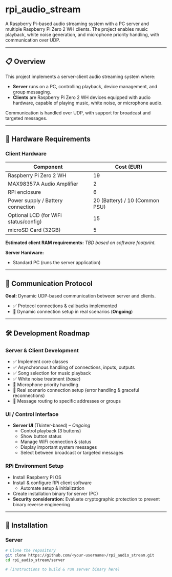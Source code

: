 # rpi_audio_stream

A Raspberry Pi–based audio streaming system with a PC server and multiple Raspberry Pi Zero 2 WH clients. The project enables music playback, white noise generation, and microphone priority handling, with communication over UDP.  

---

## 📋 Overview

This project implements a server-client audio streaming system where:  
- **Server** runs on a PC, controlling playback, device management, and group messaging.  
- **Clients** are Raspberry Pi Zero 2 WH devices equipped with audio hardware, capable of playing music, white noise, or microphone audio.  

Communication is handled over UDP, with support for broadcast and targeted messages.  

---

## 🔧 Hardware Requirements

### Client Hardware
| Component                            | Cost (EUR) |
|--------------------------------------|------------|
| Raspberry Pi Zero 2 WH               | 19         |
| MAX98357A Audio Amplifier            | 2          |
| RPi enclosure                        | 6          |
| Power supply / Battery connection    | 20 (Battery) / 10 (Common PSU) |
| Optional LCD (for WiFi status/config)| 15         |
| microSD Card (32GB)                  | 5          |

**Estimated client RAM requirements:** *TBD based on software footprint.*

**Server Hardware:**  
- Standard PC (runs the server application)

---

## 📡 Communication Protocol

**Goal:** Dynamic UDP-based communication between server and clients.  
- ✅ Protocol connections & callbacks implemented  
- 🔄 Dynamic connection setup in real scenarios (**Ongoing**)  

---

## 🛠 Development Roadmap

### **Server & Client Development**  
- ✅ Implement core classes  
- ✅ Asynchronous handling of connections, inputs, outputs  
- ✅ Song selection for music playback  
- ✅ White noise treatment (*basic*)  
- 🔄 Microphone priority handling  
- 🔄 Real scenario connection setup (error handling & graceful reconnections)  
- 🔄 Message routing to specific addresses or groups  

### **UI / Control Interface**  
- **Server UI** (Tkinter-based) – *Ongoing*  
  - Control playback (3 buttons)  
  - Show button status  
  - Manage WiFi connection & status  
  - Display important system messages  
  - Select between broadcast or targeted messages  

### **RPi Environment Setup**  
- Install Raspberry Pi OS  
- Install & configure RPi client software  
  - Automate setup & initialization  
- Create installation binary for server (PC)  
- **Security consideration:** Evaluate cryptographic protection to prevent binary reverse engineering  

---

## 🚀 Installation

### **Server**
```bash
# Clone the repository
git clone https://github.com/<your-username>/rpi_audio_stream.git
cd rpi_audio_stream/server

# (Instructions to build & run server binary here)
